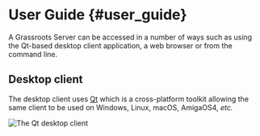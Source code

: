 ﻿User Guide {#user_guide}
==========

A Grassroots Server can be accessed in a number of ways such as using the Qt-based desktop client application, a web browser or from the command line. 

## Desktop client

The desktop client uses [Qt](https://www.qt.io/) which is a cross-platform toolkit allowing
the same client to be used on Windows, Linux, macOS, AmigaOS4, *etc.*

![The Qt desktop client](grassroots_qt_client.png)